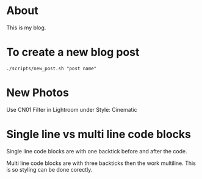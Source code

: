 # About

This is my blog.

# To create a new blog post

`./scripts/new_post.sh "post name"` 

# New Photos

Use CN01 Filter in Lightroom under Style: Cinematic

# Single line vs multi line code blocks

Single line code blocks are with one backtick before and after the code.

Multi line code blocks are with three backticks then the work multiline. This is so styling can be done corectly. 
